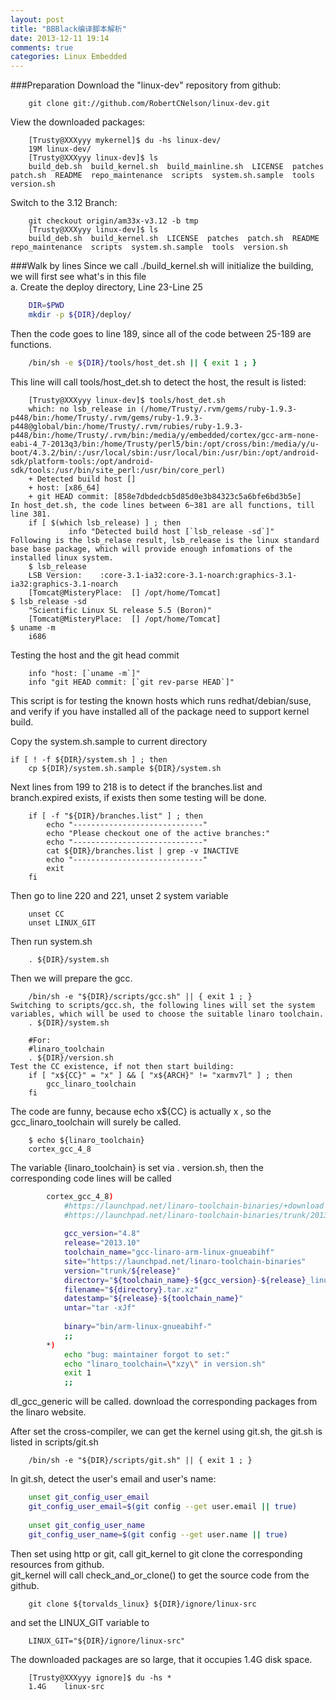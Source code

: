 ```yaml
---
layout: post
title: "BBBlack编译脚本解析"
date: 2013-12-11 19:14
comments: true
categories: Linux Embedded
---
```

###Preparation
Download the "linux-dev" repository from github:

```
	git clone git://github.com/RobertCNelson/linux-dev.git

```
View the downloaded packages:

```
	[Trusty@XXXyyy mykernel]$ du -hs linux-dev/
	19M	linux-dev/
	[Trusty@XXXyyy linux-dev]$ ls
	build_deb.sh  build_kernel.sh  build_mainline.sh  LICENSE  patches  patch.sh  README  repo_maintenance  scripts  system.sh.sample  tools  version.sh

```
Switch to the 3.12 Branch:

```
	git checkout origin/am33x-v3.12 -b tmp
	[Trusty@XXXyyy linux-dev]$ ls
	build_deb.sh  build_kernel.sh  LICENSE  patches  patch.sh  README  repo_maintenance  scripts  system.sh.sample  tools  version.sh

```
###Walk by lines
Since we call ./build_kernel.sh will initialize the building, we will first see what's in this file    
a. Create the deploy directory, Line 23-Line 25

```sh build_kernel.sh
	DIR=$PWD
	mkdir -p ${DIR}/deploy/

```
Then the code goes to line 189, since all of the code between 25-189 are functions. 

```sh build_kernel.sh
	/bin/sh -e ${DIR}/tools/host_det.sh || { exit 1 ; }

```
This line will call tools/host_det.sh to detect the host, the result is listed:

```
	[Trusty@XXXyyy linux-dev]$ tools/host_det.sh 
	which: no lsb_release in (/home/Trusty/.rvm/gems/ruby-1.9.3-p448/bin:/home/Trusty/.rvm/gems/ruby-1.9.3-p448@global/bin:/home/Trusty/.rvm/rubies/ruby-1.9.3-p448/bin:/home/Trusty/.rvm/bin:/media/y/embedded/cortex/gcc-arm-none-eabi-4_7-2013q3/bin:/home/Trusty/perl5/bin:/opt/cross/bin:/media/y/u-boot/4.3.2/bin/:/usr/local/sbin:/usr/local/bin:/usr/bin:/opt/android-sdk/platform-tools:/opt/android-sdk/tools:/usr/bin/site_perl:/usr/bin/core_perl)
	+ Detected build host []
	+ host: [x86_64]
	+ git HEAD commit: [858e7dbdedcb5d85d0e3b84323c5a6bfe6bd3b5e]
In host_det.sh, the code lines between 6~381 are all functions, till line 381. 
	if [ $(which lsb_release) ] ; then
	         info "Detected build host [`lsb_release -sd`]"
Following is the lsb_relase result, lsb_release is the linux standard base base package, which will provide enough infomations of the installed linux system. 
	$ lsb_release
	LSB Version:	:core-3.1-ia32:core-3.1-noarch:graphics-3.1-ia32:graphics-3.1-noarch
	[Tomcat@MisteryPlace:  [] /opt/home/Tomcat]                                                                                        $ lsb_release -sd
	"Scientific Linux SL release 5.5 (Boron)"
	[Tomcat@MisteryPlace:  [] /opt/home/Tomcat]                                                                                        $ uname -m
	i686

```
Testing the host and the git head commit

```
	info "host: [`uname -m`]"
	info "git HEAD commit: [`git rev-parse HEAD`]"

```
This script is for testing the known hosts which runs redhat/debian/suse, and verify if you have installed all of the package need to support kernel build.     

Copy the system.sh.sample to current directory

```
if [ ! -f ${DIR}/system.sh ] ; then
	cp ${DIR}/system.sh.sample ${DIR}/system.sh

```
Next lines from 199 to 218 is to detect if the branches.list and branch.expired exists, if exists then some testing will be done.

```
	if [ -f "${DIR}/branches.list" ] ; then
		echo "-----------------------------"
		echo "Please checkout one of the active branches:"
		echo "-----------------------------"
		cat ${DIR}/branches.list | grep -v INACTIVE
		echo "-----------------------------"
		exit
	fi

```
Then go to line 220 and 221, unset 2 system variable

```
	unset CC
	unset LINUX_GIT

```
Then run system.sh

```
	. ${DIR}/system.sh

```
Then we will prepare the gcc.

```
	/bin/sh -e "${DIR}/scripts/gcc.sh" || { exit 1 ; }
Switching to scripts/gcc.sh, the following lines will set the system variables, which will be used to choose the suitable linaro toolchain. 
	. ${DIR}/system.sh
	
	#For:
	#linaro_toolchain
	. ${DIR}/version.sh
Test the CC existence, if not then start building:
	if [ "x${CC}" = "x" ] && [ "x${ARCH}" != "xarmv7l" ] ; then
		gcc_linaro_toolchain
	fi

```
The code are funny, because echo x${CC} is actually x , so the gcc_linaro_toolchain will surely be called.     

```
	$ echo ${linaro_toolchain}
	cortex_gcc_4_8

```
The variable {linaro_toolchain} is set via . version.sh, then the corresponding code lines will be called

```sh gcc.sh
		cortex_gcc_4_8)
			#https://launchpad.net/linaro-toolchain-binaries/+download
			#https://launchpad.net/linaro-toolchain-binaries/trunk/2013.10/+download/gcc-linaro-arm-linux-gnueabihf-4.8-2013.10_linux.tar.xz
	
			gcc_version="4.8"
			release="2013.10"
			toolchain_name="gcc-linaro-arm-linux-gnueabihf"
			site="https://launchpad.net/linaro-toolchain-binaries"
			version="trunk/${release}"
			directory="${toolchain_name}-${gcc_version}-${release}_linux"
			filename="${directory}.tar.xz"
			datestamp="${release}-${toolchain_name}"
			untar="tar -xJf"
	
			binary="bin/arm-linux-gnueabihf-"
			;;
		*)
			echo "bug: maintainer forgot to set:"
			echo "linaro_toolchain=\"xzy\" in version.sh"
			exit 1
			;;

```	
dl_gcc_generic will be called. download the corresponding packages from the linaro website.    

After set the cross-compiler, we can get the kernel using git.sh, the git.sh is listed in scripts/git.sh

```
	/bin/sh -e "${DIR}/scripts/git.sh" || { exit 1 ; }

```
In git.sh, detect the user's email and user's name:

```sh git.sh
	unset git_config_user_email
	git_config_user_email=$(git config --get user.email || true)
	
	unset git_config_user_name
	git_config_user_name=$(git config --get user.name || true)

```
Then set using http or git, call git_kernel to git clone the corresponding resources from github.    
git_kernel will call check_and_or_clone() to get the source code from the github.     

```
	git clone ${torvalds_linux} ${DIR}/ignore/linux-src

```
and set the LINUX_GIT variable to 

```
	LINUX_GIT="${DIR}/ignore/linux-src"

```
The downloaded packages are so large, that it occupies 1.4G disk space. 

```
	[Trusty@XXXyyy ignore]$ du -hs *
	1.4G	linux-src

```

